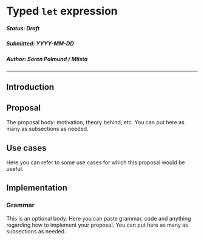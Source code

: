 # Typed `let` expression

##### Status: Draft
##### Submitted: YYYY-MM-DD
##### Author: Soren Palmund / Miista

---

## Introduction


## Proposal


The proposal body: motivation, theory behind, etc. You can put here as many as
subsections as needed.

## Use cases

Here you can refer to some use cases for which this proposal would be useful.

## Implementation

### Grammar

This is an optional body. Here you can paste grammar, code and anything
regarding how to implement your proposal. You can put here as many as
subsections as needed.
